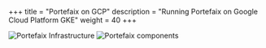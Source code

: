 +++
title = "Portefaix on GCP"
description = "Running Portefaix on Google Cloud Platform GKE"
weight = 40
+++


<img src="/docs/images/portefaix-gcp-infra.svg" alt="Portefaix Infrastructure" class="mt-3 mb-3 rounded">

<img src="/docs/images/portefaix-gcp.svg" alt="Portefaix components" class="mt-3 mb-3 rounded">
